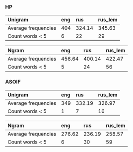 ### HP

| Unigram             | eng    | rus   | rus_lem  |
|:--------------------|:-------|:------|:---------|
| Average frequencies | 404 | 324.14 | 345.63 |
| Count words < 5     | 6   | 22     | 29    |

| Ngram             | eng    | rus   | rus_lem  |
|:--------------------|:-------|:------|:---------|
| Average frequencies | 456.64 | 400.14 | 422.47 |
| Count words < 5     |  5  | 24     | 56    |

### ASOIF

| Unigram             | eng    | rus   | rus_lem  |
|:--------------------|:-------|:------|:---------|
| Average frequencies | 349 | 332.19 | 326.97 |
| Count words < 5     | 1   | 7     | 16    |

| Ngram             | eng    | rus   | rus_lem  |
|:--------------------|:-------|:------|:---------|
| Average frequencies | 276.62 | 236.19 | 258.57 |
| Count words < 5     |  6  | 30     | 59    |
